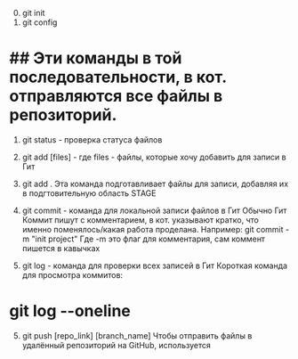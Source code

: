 0. git init
0. git config



# ## Эти команды в той последовательности, в кот. отправляются все файлы в репозиторий.

1. git status - проверка статуса файлов
2. git add [files] - где files - файлы, которые хочу добавить для записи в Гит
2. git add .
Эта команда подготавливает файлы для записи, добавляя их в подгтовительную область STAGE

3. git commit - команда для локальной записи файлов в Гит
Обычно Гит Коммит пишут с комментарием, в кот. указывают кратко, что именно поменялось/какая работа проделана. Например:
git commit -m "init project"
Где -m это флаг для комментария, сам коммент пишется в кавычках

4. git log - команда для проверки всех записей в Гит
Короткая команда для просмотра коммитов:
# git log --oneline

5. git push [repo_link] [branch_name]
Чтобы отправить файлы в удалённый репозиторий на GitHub, используется

